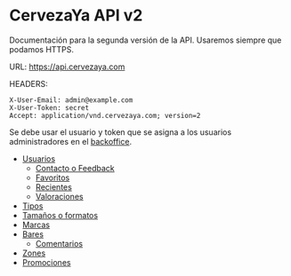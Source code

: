 # CervezaYa API v2

Documentación para la segunda versión de la API. Usaremos siempre que podamos HTTPS.

URL: https://api.cervezaya.com

HEADERS:

    X-User-Email: admin@example.com
    X-User-Token: secret
    Accept: application/vnd.cervezaya.com; version=2

Se debe usar el usuario y token que se asigna a los usuarios administradores en el [backoffice](https://admin.cervezaya.com).

* [Usuarios](v2/users.md)
    * [Contacto o Feedback](v2/contacts.md)
    * [Favoritos](v2/favorites.md)
    * [Recientes](v2/recents.md)
    * [Valoraciones](v2/ranks.md)
* [Tipos](v2/types.md)
* [Tamaños o formatos](v2/sizes.md)
* [Marcas](v2/brands.md)
* [Bares](v2/bars.md)
    * [Comentarios](v2/opinions.md)
* [Zones](v2/zones.md)
* [Promociones](v2/promotions.md)
